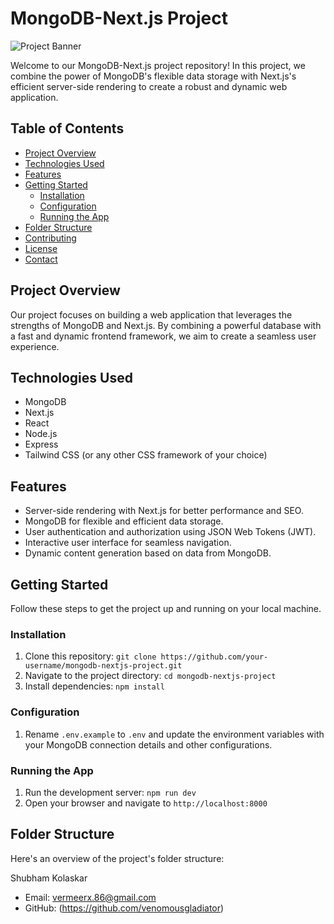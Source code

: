 # MongoDB-Next.js Project

![Project Banner](project-banner.png)

Welcome to our MongoDB-Next.js project repository! In this project, we combine the power of MongoDB's flexible data storage with Next.js's efficient server-side rendering to create a robust and dynamic web application.

## Table of Contents

- [Project Overview](#project-overview)
- [Technologies Used](#technologies-used)
- [Features](#features)
- [Getting Started](#getting-started)
  - [Installation](#installation)
  - [Configuration](#configuration)
  - [Running the App](#running-the-app)
- [Folder Structure](#folder-structure)
- [Contributing](#contributing)
- [License](#license)
- [Contact](#contact)

## Project Overview

Our project focuses on building a web application that leverages the strengths of MongoDB and Next.js. By combining a powerful database with a fast and dynamic frontend framework, we aim to create a seamless user experience.

## Technologies Used

- MongoDB
- Next.js
- React
- Node.js
- Express
- Tailwind CSS (or any other CSS framework of your choice)

## Features

- Server-side rendering with Next.js for better performance and SEO.
- MongoDB for flexible and efficient data storage.
- User authentication and authorization using JSON Web Tokens (JWT).
- Interactive user interface for seamless navigation.
- Dynamic content generation based on data from MongoDB.

## Getting Started

Follow these steps to get the project up and running on your local machine.

### Installation

1. Clone this repository: `git clone https://github.com/your-username/mongodb-nextjs-project.git`
2. Navigate to the project directory: `cd mongodb-nextjs-project`
3. Install dependencies: `npm install`

### Configuration

1. Rename `.env.example` to `.env` and update the environment variables with your MongoDB connection details and other configurations.

### Running the App

1. Run the development server: `npm run dev`
2. Open your browser and navigate to `http://localhost:8000`

## Folder Structure

Here's an overview of the project's folder structure:


Shubham Kolaskar
- Email: vermeerx.86@gmail.com
- GitHub: (https://github.com/venomousgladiator)

